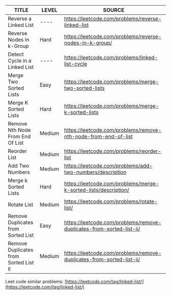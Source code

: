 | TITLE                                         | LEVEL     | SOURCE |  
| -----                                         | ----      | ---- |
| Reverse a Linked List                         | ----      |   https://leetcode.com/problems/reverse-linked-list    |
| Reverse Nodes in k-Group                      | Hard      |   https://leetcode.com/problems/reverse-nodes-in-k-group/
| Detect Cycle in a Linked List                 | ----      |   https://leetcode.com/problems/linked-list-cycle   |
| Merge Two Sorted Lists                        | Easy      |   https://leetcode.com/problems/merge-two-sorted-lists    |
| Merge K Sorted Lists                          | Hard      |   https://leetcode.com/problems/merge-k-sorted-lists  |
| Remove Nth Node From End Of List              | Medium    |   https://leetcode.com/problems/remove-nth-node-from-end-of-list  |
| Reorder List                                  | Medium    |   https://leetcode.com/problems/reorder-list  |
| Add Two Numbers                               | Medium    |   https://leetcode.com/problems/add-two-numbers/description  |
| Merge k Sorted Lists                          | Hard      |   https://leetcode.com/problems/merge-k-sorted-lists/description/ |
| Rotate List                                   | Medium    |   https://leetcode.com/problems/rotate-list/  |
| Remove Duplicates from Sorted List            | Easy      |   https://leetcode.com/problems/remove-duplicates-from-sorted-list-ii/    |
| Remove Duplicates from Sorted List II         | Medium    |   https://leetcode.com/problems/remove-duplicates-from-sorted-list-ii/    |



Leet code similar problems: [https://leetcode.com/tag/linked-list/](https://leetcode.com/tag/linked-list/)